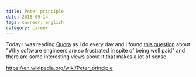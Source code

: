 ```yaml
---
title: Peter principle
date: 2015-09-14
tags: carreer, english
category: career
---
```


Today I was reading [Quora](http://quora.com) as I do every day and I found [this
question](http://www.quora.com/Careers-in-Computer-Programming/Why-are-all-software-engineers-so-frustrated-about-their-job-in-spite-of-being-well-paid)
about "Why software engineers are so frustrated in spite of being well paid" and
there are some interesting views about it that makes a lot of sense.


https://en.wikipedia.org/wiki/Peter_principle
